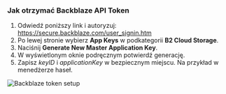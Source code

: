 ### Jak otrzymać Backblaze API Token
1. Odwiedź poniższy link i autoryzuj: https://secure.backblaze.com/user_signin.htm
2. Po lewej stronie wybierz **App Keys** w podkategorіі **B2 Cloud Storage**.
3. Naciśnij **Generate New Master Application Key**.
4. W wyświetlonym oknie podręcznym potwierdź generację.
5. Zapisz _keyID_ i _applicationKey_ w bezpiecznym miejscu. Na przykład w menedżerze haseł.

![Backblaze token setup](resource:assets/images/gifs/Backblaze.gif)
